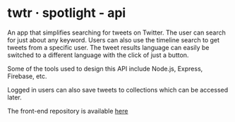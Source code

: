 # twtr · spotlight - api

An app that simplifies searching for tweets on Twitter. The user can search for just about any keyword. Users can also use the timeline search to get tweets from a specific user. The tweet results language can easily be switched to a different language with the click of just a button.

Some of the tools used to design this API include Node.js, Express, Firebase, etc.

Logged in users can also save tweets to collections which can be accessed later.

The front-end repository is available [here](https://github.com/lekeodewuyi/twtr-spotlight-frontend)
